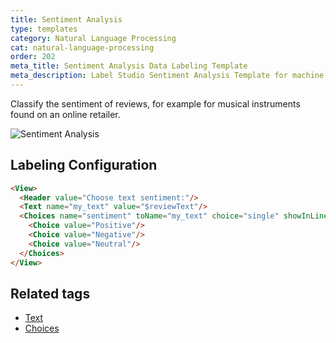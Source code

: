 ```yaml
---
title: Sentiment Analysis
type: templates
category: Natural Language Processing
cat: natural-language-processing
order: 202
meta_title: Sentiment Analysis Data Labeling Template
meta_description: Label Studio Sentiment Analysis Template for machine learning and data science data labeling projects.
---
```


Classify the sentiment of reviews, for example for musical instruments found on an online retailer.

<img src="/images/screens/text_classification.png" class="img-template-example" title="Sentiment Analysis" />

## Labeling Configuration 

```html
<View>
  <Header value="Choose text sentiment:"/>
  <Text name="my_text" value="$reviewText"/>
  <Choices name="sentiment" toName="my_text" choice="single" showInLine="true">
    <Choice value="Positive"/>
    <Choice value="Negative"/>
    <Choice value="Neutral"/>
  </Choices>
</View>
```

## Related tags
- [Text](/tags/text.html)
- [Choices](/tags/choices.html)
